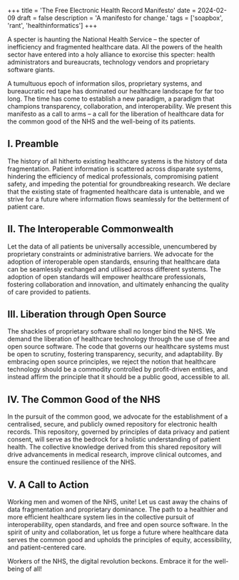+++
title = 'The Free Electronic Health Record Manifesto'
date = 2024-02-09
draft = false
description = 'A manifesto for change.'
tags = ['soapbox', 'rant', 'healthinformatics']
+++

A specter is haunting the National Health Service – the specter of inefficiency and fragmented healthcare data. All the powers of the health sector have entered into a holy alliance to exorcise this specter: health administrators and bureaucrats, technology vendors and proprietary software giants.

A tumultuous epoch of information silos, proprietary systems, and bureaucratic red tape has dominated our healthcare landscape for far too long. The time has come to establish a new paradigm, a paradigm that champions transparency, collaboration, and interoperability. We present this manifesto as a call to arms – a call for the liberation of healthcare data for the common good of the NHS and the well-being of its patients.

## I. Preamble

The history of all hitherto existing healthcare systems is the history of data fragmentation. Patient information is scattered across disparate systems, hindering the efficiency of medical professionals, compromising patient safety, and impeding the potential for groundbreaking research. We declare that the existing state of fragmented healthcare data is untenable, and we strive for a future where information flows seamlessly for the betterment of patient care.

## II. The Interoperable Commonwealth

Let the data of all patients be universally accessible, unencumbered by proprietary constraints or administrative barriers. We advocate for the adoption of interoperable open standards, ensuring that healthcare data can be seamlessly exchanged and utilised across different systems. The adoption of open standards will empower healthcare professionals, fostering collaboration and innovation, and ultimately enhancing the quality of care provided to patients.

## III. Liberation through Open Source

The shackles of proprietary software shall no longer bind the NHS. We demand the liberation of healthcare technology through the use of free and open source software. The code that governs our healthcare systems must be open to scrutiny, fostering transparency, security, and adaptability. By embracing open source principles, we reject the notion that healthcare technology should be a commodity controlled by profit-driven entities, and instead affirm the principle that it should be a public good, accessible to all.

## IV. The Common Good of the NHS

In the pursuit of the common good, we advocate for the establishment of a centralised, secure, and publicly owned repository for electronic health records. This repository, governed by principles of data privacy and patient consent, will serve as the bedrock for a holistic understanding of patient health. The collective knowledge derived from this shared repository will drive advancements in medical research, improve clinical outcomes, and ensure the continued resilience of the NHS.

## V. A Call to Action

Working men and women of the NHS, unite! Let us cast away the chains of data fragmentation and proprietary dominance. The path to a healthier and more efficient healthcare system lies in the collective pursuit of interoperability, open standards, and free and open source software. In the spirit of unity and collaboration, let us forge a future where healthcare data serves the common good and upholds the principles of equity, accessibility, and patient-centered care.

Workers of the NHS, the digital revolution beckons. Embrace it for the well-being of all!
